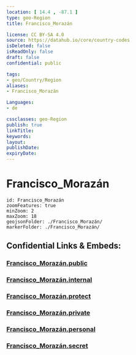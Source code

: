 ```yaml
---
location: [ 14.4 , -87.1 ] 
type: geo-Region
title: Francisco_Morazán

license: CC BY-SA 4.0
source: https://datahub.io/core/country-codes
isDeleted: false
isReadOnly: false
draft: false
confidential: public

tags:
- geo/Country/Region
aliases:
- Francisco_Morazán

Languages:
- de

cssclasses: geo-Region
publish: true
linkTitle: 
keywords: 
layout: 
publishDate: 
expiryDate: 
---
```


# Francisco_Morazán

```leaflet
id: Francisco_Morazán
zoomFeatures: true 
minZoom: 2 
maxZoom: 18
geojsonFolder: ./Francisco_Morazán/
markerFolder: ./Francisco_Morazán/
```


## Confidential Links & Embeds: 

### [Francisco_Morazán.public](/_public/\Earth\Continent\America~Central\Honduras\departments~HondurasFrancisco_Morazán.public.md) 

### [Francisco_Morazán.internal](/_internal/\Earth\Continent\America~Central\Honduras\departments~HondurasFrancisco_Morazán.internal.md) 

### [Francisco_Morazán.protect](/_protect/\Earth\Continent\America~Central\Honduras\departments~HondurasFrancisco_Morazán.protect.md) 

### [Francisco_Morazán.private](/_private/\Earth\Continent\America~Central\Honduras\departments~HondurasFrancisco_Morazán.private.md) 

### [Francisco_Morazán.personal](/_personal/\Earth\Continent\America~Central\Honduras\departments~HondurasFrancisco_Morazán.personal.md) 

### [Francisco_Morazán.secret](/_secret/\Earth\Continent\America~Central\Honduras\departments~HondurasFrancisco_Morazán.secret.md)

